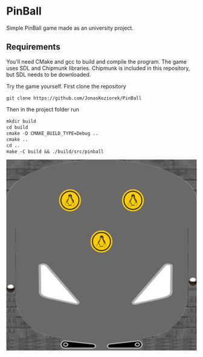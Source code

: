 # PinBall

Simple PinBall game made as an university project.

## Requirements
You'll need CMake and gcc to build and compile the program. The game uses SDL and Chipmunk libraries. Chipmunk is included in this repository, but SDL needs to be downloaded.

Try the game yourself.
First clone the repository 

    git clone https://github.com/JonasKoziorek/PinBall

Then in the project folder run

    mkdir build
    cd build
    cmake -D CMAKE_BUILD_TYPE=Debug ..
    cmake ..
    cd ..
    make -C build && ./build/src/pinball

![plot](images/screenshot.PNG)

